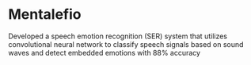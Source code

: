 # Mentalefio
Developed a speech emotion recognition (SER) system that utilizes convolutional neural network to classify speech signals based on sound waves and detect embedded emotions with 88% accuracy
